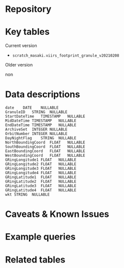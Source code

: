 


# Repository



# Key tables

Current version

- `scratch_masaki.viirs_footprint_granule_v20210208`


Older version

non



# Data descriptions

```
date	DATE	NULLABLE	
GranuleID	STRING	NULLABLE	
StartDateTime	TIMESTAMP	NULLABLE	
MidDateTime	TIMESTAMP	NULLABLE	
EndDateTime	TIMESTAMP	NULLABLE	
ArchiveSet	INTEGER	NULLABLE	
OrbitNumber	INTEGER	NULLABLE	
DayNightFlag	STRING	NULLABLE	
NorthBoundingCoord	FLOAT	NULLABLE	
SouthBoundingCoord	FLOAT	NULLABLE	
EastBoundingCoord	FLOAT	NULLABLE	
WestBoundingCoord	FLOAT	NULLABLE	
GRingLongitude1	FLOAT	NULLABLE	
GRingLongitude2	FLOAT	NULLABLE	
GRingLongitude3	FLOAT	NULLABLE	
GRingLongitude4	FLOAT	NULLABLE	
GRingLatitude1	FLOAT	NULLABLE	
GRingLatitude2	FLOAT	NULLABLE	
GRingLatitude3	FLOAT	NULLABLE	
GRingLatitude4	FLOAT	NULLABLE	
wkt	STRING	NULLABLE	
```


# Caveats & Known Issues





# Example queries




# Related tables


